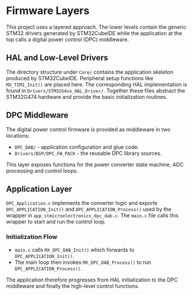# Firmware Layers

This project uses a layered approach. The lower levels contain the generic
STM32 drivers generated by STM32CubeIDE while the application at the top calls
a digital power control (DPC) middleware.

## HAL and Low-Level Drivers

The directory structure under `Core/` contains the application skeleton
produced by STM32CubeIDE. Peripheral setup functions like `MX_TIM1_Init()` are
placed here. The corresponding HAL implementation is found in
`Drivers/STM32G4xx_HAL_Driver/`. Together these files abstract the STM32G474
hardware and provide the basic initialization routines.

## DPC Middleware

The digital power control firmware is provided as middleware in two locations:

* `DPC_DAB/` - application configuration and glue code.
* `Drivers/BSP/DPC_FW_PACK` - the reusable DPC library sources.

This layer exposes functions for the power converter state machine, ADC
processing and control loops.

## Application Layer

`DPC_Application.c` implements the converter logic and exports
`DPC_APPLICATION_Init()` and `DPC_APPLICATION_Process()` used by the wrapper
in `app_stmicroelectronics_dpc_dab.c`. The `main.c` file calls this wrapper to
start and run the control loop.

### Initialization Flow

- `main.c` calls `MX_DPC_DAB_Init()` which forwards to `DPC_APPLICATION_Init()`.
- The main loop then invokes `MX_DPC_DAB_Process()` to run `DPC_APPLICATION_Process()`.

The application therefore progresses from HAL initialization to the DPC
middleware and finally the high-level control functions.

